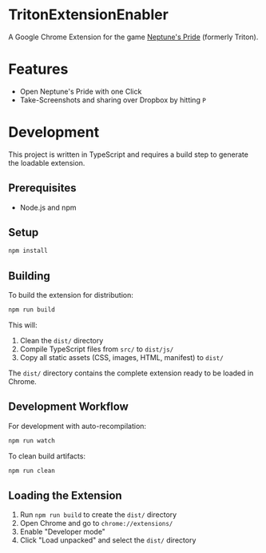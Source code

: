 TritonExtensionEnabler
======================

A Google Chrome Extension for the game [Neptune's Pride](https://np.ironhelmet.com/#landing) (formerly Triton). 

# Features

- Open Neptune's Pride with one Click
- Take-Screenshots and sharing over Dropbox by hitting `P` 

# Development

This project is written in TypeScript and requires a build step to generate the loadable extension.

## Prerequisites

- Node.js and npm

## Setup

```bash
npm install
```

## Building

To build the extension for distribution:

```bash
npm run build
```

This will:
1. Clean the `dist/` directory
2. Compile TypeScript files from `src/` to `dist/js/`
3. Copy all static assets (CSS, images, HTML, manifest) to `dist/`

The `dist/` directory contains the complete extension ready to be loaded in Chrome.

## Development Workflow

For development with auto-recompilation:

```bash
npm run watch
```

To clean build artifacts:

```bash
npm run clean
```

## Loading the Extension

1. Run `npm run build` to create the `dist/` directory
2. Open Chrome and go to `chrome://extensions/`
3. Enable "Developer mode"
4. Click "Load unpacked" and select the `dist/` directory

 
